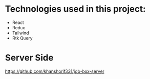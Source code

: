 # Technologies used in this project:
* React
* Redux
* Tailwind
* Rtk Query
# Server Side
https://github.com/khanshorif331/job-box-server
